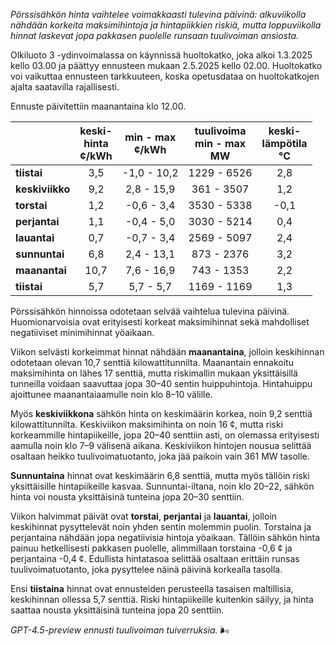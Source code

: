 *Pörssisähkön hinta vaihtelee voimakkaasti tulevina päivinä: alkuviikolla nähdään korkeita maksimihintoja ja hintapiikkien riskiä, mutta loppuviikolla hinnat laskevat jopa pakkasen puolelle runsaan tuulivoiman ansiosta.*

Olkiluoto 3 -ydinvoimalassa on käynnissä huoltokatko, joka alkoi 1.3.2025 kello 03.00 ja päättyy ennusteen mukaan 2.5.2025 kello 02.00. Huoltokatko voi vaikuttaa ennusteen tarkkuuteen, koska opetusdataa on huoltokatkojen ajalta saatavilla rajallisesti.

Ennuste päivitettiin maanantaina klo 12.00.

|          | keski-<br>hinta<br>¢/kWh | min - max<br>¢/kWh | tuulivoima<br>min - max<br>MW | keski-<br>lämpötila<br>°C |
|:-------------|:----------------:|:----------------:|:-------------:|:-------------:|
| **tiistai**      |       3,5        |   -1,0 - 10,2    |   1229 - 6526   |       2,8       |
| **keskiviikko**  |       9,2        |    2,8 - 15,9    |    361 - 3507   |       1,2       |
| **torstai**      |       1,2        |   -0,6 - 3,4     |   3530 - 5338   |      -0,1       |
| **perjantai**    |       1,1        |   -0,4 - 5,0     |   3030 - 5214   |       0,4       |
| **lauantai**     |       0,7        |   -0,7 - 3,4     |   2569 - 5097   |       2,4       |
| **sunnuntai**    |       6,8        |    2,4 - 13,1    |    873 - 2376   |       3,2       |
| **maanantai**    |      10,7        |    7,6 - 16,9    |    743 - 1353   |       2,2       |
| **tiistai**      |       5,7        |     5,7 - 5,7    |   1169 - 1169   |       1,3       |

Pörssisähkön hinnoissa odotetaan selvää vaihtelua tulevina päivinä. Huomionarvoisia ovat erityisesti korkeat maksimihinnat sekä mahdolliset negatiiviset minimihinnat yöaikaan.

Viikon selvästi korkeimmat hinnat nähdään **maanantaina**, jolloin keskihinnan odotetaan olevan 10,7 senttiä kilowattitunnilta. Maanantain ennakoitu maksimihinta on lähes 17 senttiä, mutta riskimallin mukaan yksittäisillä tunneilla voidaan saavuttaa jopa 30–40 sentin huippuhintoja. Hintahuippu ajoittunee maanantaiaamulle noin klo 8–10 välille.

Myös **keskiviikkona** sähkön hinta on keskimäärin korkea, noin 9,2 senttiä kilowattitunnilta. Keskiviikon maksimihinta on noin 16 ¢, mutta riski korkeammille hintapiikeille, jopa 20–40 senttiin asti, on olemassa erityisesti aamulla noin klo 7–9 välisenä aikana. Keskiviikon hintojen nousua selittää osaltaan heikko tuulivoimatuotanto, joka jää paikoin vain 361 MW tasolle.

**Sunnuntaina** hinnat ovat keskimäärin 6,8 senttiä, mutta myös tällöin riski yksittäisille hintapiikeille kasvaa. Sunnuntai-iltana, noin klo 20–22, sähkön hinta voi nousta yksittäisinä tunteina jopa 20–30 senttiin.

Viikon halvimmat päivät ovat **torstai**, **perjantai** ja **lauantai**, jolloin keskihinnat pysyttelevät noin yhden sentin molemmin puolin. Torstaina ja perjantaina nähdään jopa negatiivisia hintoja yöaikaan. Tällöin sähkön hinta painuu hetkellisesti pakkasen puolelle, alimmillaan torstaina -0,6 ¢ ja perjantaina -0,4 ¢. Edullista hintatasoa selittää osaltaan erittäin runsas tuulivoimatuotanto, joka pysyttelee näinä päivinä korkealla tasolla.

Ensi **tiistaina** hinnat ovat ennusteiden perusteella tasaisen maltillisia, keskihinnan ollessa 5,7 senttiä. Riski hintapiikeille kuitenkin säilyy, ja hinta saattaa nousta yksittäisinä tunteina jopa 20 senttiin.

*GPT-4.5-preview ennusti tuulivoiman tuiverruksia.* 🌬️
